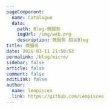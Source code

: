 ```yaml
---
pageComponent:
  name: Catalogue
  data:
    path: Blog-微服务
    imgUrl: /img/web.png
    description: 微服务 相关Blog
title: 微服务
date: 2020-03-11 21:50:53
permalink: /blog/micro/
sidebar: false
article: false
comment: false
editLink: false
author:
  name: leopisces
  link: https://github.com/Leopisces
---
```

